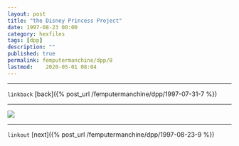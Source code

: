 ```yaml
---
layout: post
title: "the Disney Princess Project"
date: 1997-08-23 00:00
category: hexfiles
tags: [dpp]
description: ""
published: true
permalink: femputermanchine/dpp/8
lastmod:	2020-05-01 08:04
---
```


*****
`linkback`
[back]({% post_url /femputermanchine/dpp/1997-07-31-7 %})

*****

<img src="{{ site.url }}/assets/img/dpp-08.jpg" maxwidth="1000" />


*****

`linkout`
[next]({% post_url /femputermanchine/dpp/1997-08-23-9 %})

